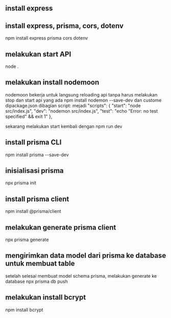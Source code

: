 ## install express

## install express, prisma, cors, dotenv
npm install express prisma cors dotenv

## melakukan start API
node .

## melakukan install nodemoon
nodemoon bekerja untuk langsung reloading api tanpa harus melakukan stop dan start api yang ada
npm install nodemon --save-dev
dan custome dipackage.json dibagian script: mejadi
"scripts": {
    "start": "node src/index.js",
    "dev": "nodemon src/index.js",
    "test": "echo \"Error: no test specified\" && exit 1"
  },

sekarang melakukan start kembali dengan npm run dev
 
## install prisma CLI
npm install prisma --save-dev

## inisialisasi prisma
npx prisma init

## install prisma client
npm install @prisma/client

## melakukan generate prisma client
npx prisma generate

## mengirimkan data model dari prisma ke database untuk membuat table
setelah selesai membuat model schema prisma, melakukan generate ke database
npx prisma db push

## melakukan install bcrypt
npm install bcrypt

